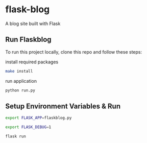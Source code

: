 # flask-blog
A blog site built with Flask

## Run Flaskblog 
To run this project locally, clone this repo and follow these steps:

install required packages
```bash
make install
```
run application
```bash
python run.py
```
## Setup Environment Variables & Run

```bash
export FLASK_APP=flaskblog.py
```
```bash
export FLASK_DEBUG=1
```
```bash
flask run
```